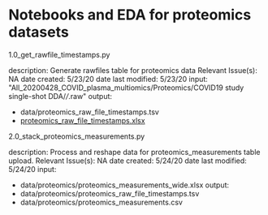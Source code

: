 # Notebooks and EDA for proteomics datasets

1.0_get_rawfile_timestamps.py

description: Generate rawfiles table for proteomics data
Relevant Issue(s): NA
date created: 5/23/20
date last modified: 5/23/20
input: "All_20200428_COVID_plasma_multiomics/Proteomics/COVID19 study single-shot DDA/*/*.raw"
output:
  - data/proteomics_raw_file_timestamps.tsv
  - [proteomics_raw_file_timestamps.xlsx](https://docs.google.com/spreadsheets/d/1GftO-cTfZURquhVuCGQBXe3QcwwABnYW/edit#gid=1832301628)

2.0_stack_proteomics_measurements.py

description: Process and reshape data for proteomics_measurements table upload.
Relevant Issue(s): NA
date created: 5/24/20
date last modified: 5/24/20
input: 
  - data/proteomics/proteomics_measurements_wide.xlsx
output:
  - data/proteomics/proteomics_raw_file_timestamps.tsv
  - data/proteomics/proteomics_measurements.csv